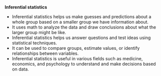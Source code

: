 **Inferential statistics**  

- Inferential statistics helps us make guesses and predictions about a whole group based on a smaller group we have information about.
- It uses math to analyze the data and draw conclusions about what the larger group might be like.
- Inferential statistics helps us answer questions and test ideas using statistical techniques.
- It can be used to compare groups, estimate values, or identify relationships between variables.
- Inferential statistics is useful in various fields such as medicine, economics, and psychology to understand and make decisions based on data.

